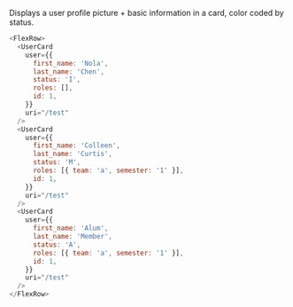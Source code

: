 Displays a user profile picture + basic information in a card, color coded by status.

```js
<FlexRow>
  <UserCard
    user={{
      first_name: 'Nola',
      last_name: 'Chen',
      status: 'I',
      roles: [],
      id: 1,
    }}
    uri="/test"
  />
  <UserCard
    user={{
      first_name: 'Colleen',
      last_name: 'Curtis',
      status: 'M',
      roles: [{ team: 'a', semester: '1' }],
      id: 1,
    }}
    uri="/test"
  />
  <UserCard
    user={{
      first_name: 'Alum',
      last_name: 'Member',
      status: 'A',
      roles: [{ team: 'a', semester: '1' }],
      id: 1,
    }}
    uri="/test"
  />
</FlexRow>
```
